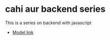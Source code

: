 # cahi aur backend series

This is a series on backend with javascript
- [Model link](https://app.eraser.io/workspace/YtPqZ1VogxGy1jzIDkzj)